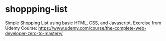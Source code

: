 # shoppping-list
Simple Shopping List using basic HTML, CSS, and Javascript. Exercise from Udemy Course: https://www.udemy.com/course/the-complete-web-developer-zero-to-mastery/
